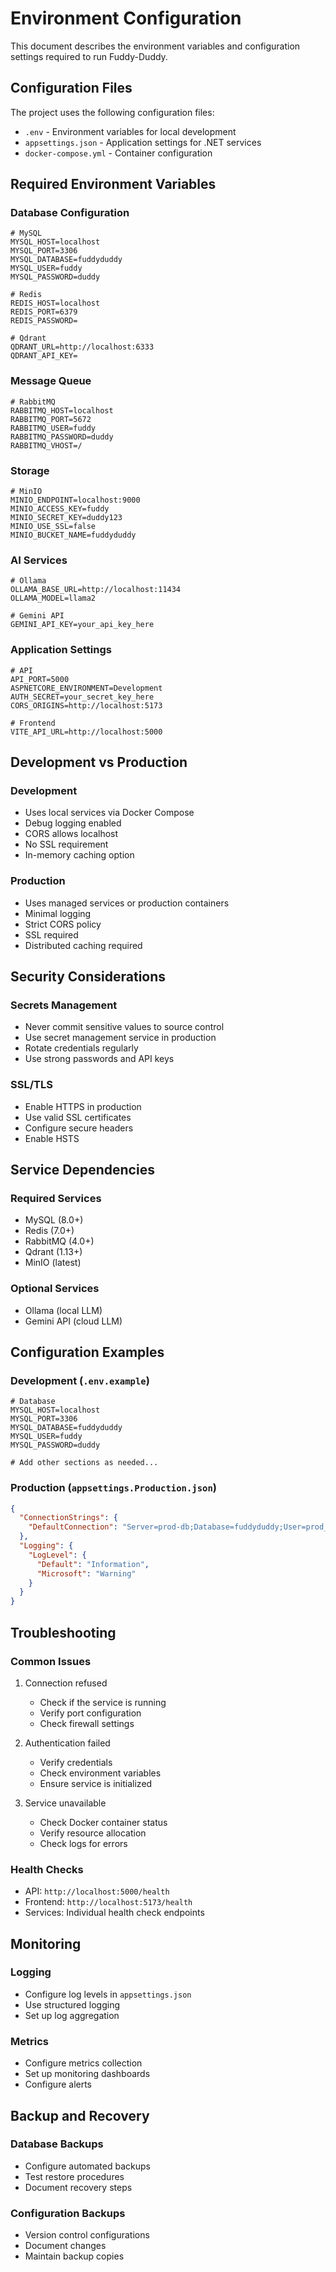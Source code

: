 # Environment Configuration

This document describes the environment variables and configuration settings required to run Fuddy-Duddy.

## Configuration Files

The project uses the following configuration files:
- `.env` - Environment variables for local development
- `appsettings.json` - Application settings for .NET services
- `docker-compose.yml` - Container configuration

## Required Environment Variables

### Database Configuration
```env
# MySQL
MYSQL_HOST=localhost
MYSQL_PORT=3306
MYSQL_DATABASE=fuddyduddy
MYSQL_USER=fuddy
MYSQL_PASSWORD=duddy

# Redis
REDIS_HOST=localhost
REDIS_PORT=6379
REDIS_PASSWORD=

# Qdrant
QDRANT_URL=http://localhost:6333
QDRANT_API_KEY=
```

### Message Queue
```env
# RabbitMQ
RABBITMQ_HOST=localhost
RABBITMQ_PORT=5672
RABBITMQ_USER=fuddy
RABBITMQ_PASSWORD=duddy
RABBITMQ_VHOST=/
```

### Storage
```env
# MinIO
MINIO_ENDPOINT=localhost:9000
MINIO_ACCESS_KEY=fuddy
MINIO_SECRET_KEY=duddy123
MINIO_USE_SSL=false
MINIO_BUCKET_NAME=fuddyduddy
```

### AI Services
```env
# Ollama
OLLAMA_BASE_URL=http://localhost:11434
OLLAMA_MODEL=llama2

# Gemini API
GEMINI_API_KEY=your_api_key_here
```

### Application Settings
```env
# API
API_PORT=5000
ASPNETCORE_ENVIRONMENT=Development
AUTH_SECRET=your_secret_key_here
CORS_ORIGINS=http://localhost:5173

# Frontend
VITE_API_URL=http://localhost:5000
```

## Development vs Production

### Development
- Uses local services via Docker Compose
- Debug logging enabled
- CORS allows localhost
- No SSL requirement
- In-memory caching option

### Production
- Uses managed services or production containers
- Minimal logging
- Strict CORS policy
- SSL required
- Distributed caching required

## Security Considerations

### Secrets Management
- Never commit sensitive values to source control
- Use secret management service in production
- Rotate credentials regularly
- Use strong passwords and API keys

### SSL/TLS
- Enable HTTPS in production
- Use valid SSL certificates
- Configure secure headers
- Enable HSTS

## Service Dependencies

### Required Services
- MySQL (8.0+)
- Redis (7.0+)
- RabbitMQ (4.0+)
- Qdrant (1.13+)
- MinIO (latest)

### Optional Services
- Ollama (local LLM)
- Gemini API (cloud LLM)

## Configuration Examples

### Development (`.env.example`)
```env
# Database
MYSQL_HOST=localhost
MYSQL_PORT=3306
MYSQL_DATABASE=fuddyduddy
MYSQL_USER=fuddy
MYSQL_PASSWORD=duddy

# Add other sections as needed...
```

### Production (`appsettings.Production.json`)
```json
{
  "ConnectionStrings": {
    "DefaultConnection": "Server=prod-db;Database=fuddyduddy;User=prod_user;Password=****;"
  },
  "Logging": {
    "LogLevel": {
      "Default": "Information",
      "Microsoft": "Warning"
    }
  }
}
```

## Troubleshooting

### Common Issues
1. Connection refused
   - Check if the service is running
   - Verify port configuration
   - Check firewall settings

2. Authentication failed
   - Verify credentials
   - Check environment variables
   - Ensure service is initialized

3. Service unavailable
   - Check Docker container status
   - Verify resource allocation
   - Check logs for errors

### Health Checks
- API: `http://localhost:5000/health`
- Frontend: `http://localhost:5173/health`
- Services: Individual health check endpoints

## Monitoring

### Logging
- Configure log levels in `appsettings.json`
- Use structured logging
- Set up log aggregation

### Metrics
- Configure metrics collection
- Set up monitoring dashboards
- Configure alerts

## Backup and Recovery

### Database Backups
- Configure automated backups
- Test restore procedures
- Document recovery steps

### Configuration Backups
- Version control configurations
- Document changes
- Maintain backup copies